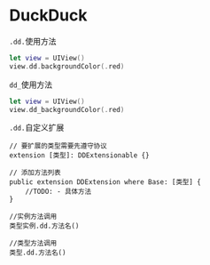 # DuckDuck

`.dd.`使用方法

```Swift
let view = UIView()
view.dd.backgroundColor(.red)
```

`dd_`使用方法

```Swift
let view = UIView()
view.dd_backgroundColor(.red)
```

`.dd.`自定义扩展

```
// 要扩展的类型需要先遵守协议
extension [类型]: DDExtensionable {}

// 添加方法列表
public extension DDExtension where Base: [类型] {
    //TODO: - 具体方法
}

//实例方法调用
类型实例.dd.方法名()

//类型方法调用
类型.dd.方法名()
```
